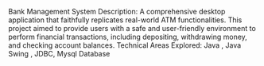 Bank Management System
Description: A comprehensive desktop application that faithfully replicates real-world ATM functionalities. This project aimed to provide users with a safe and user-friendly environment to perform financial transactions, including depositing, withdrawing money, and checking account balances.
Technical Areas Explored: Java , Java Swing , JDBC, Mysql Database
